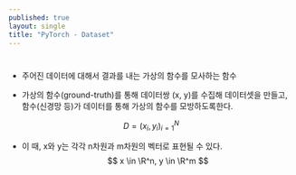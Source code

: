 ```yaml
---
published: true
layout: single
title: "PyTorch - Dataset"
---
```


#
* 주어진 데이터에 대해서 결과를 내는 가상의 함수를 모사하는 함수  

* 가상의 함수(ground-truth)를 통해 데이터쌍 (x, y)를 수집해 데이터셋을 만들고, 함수(신경망 등)가 데이터를 통해 가상의 함수를 모방하도록한다.  

$$D={(x_i, y_i)}_{i=1}^N$$

* 이 때, x와 y는 각각 n차원과 m차원의 벡터로 표현될 수 있다.  
$$ x \in \R^n, y \in \R^m $$
